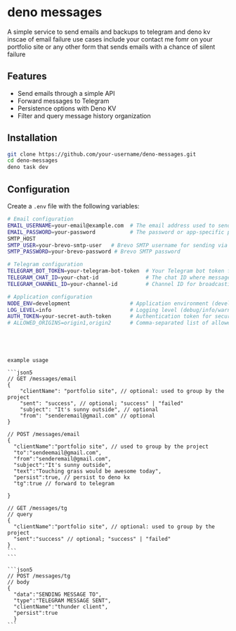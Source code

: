 # deno messages

A simple service to send emails and backups to telegram and deno kv inscae of email failure 
use cases include your contact me fomr on your portfolio site or any other form that sends emails with a chance of silent failure

## Features

- Send emails through a simple API
- Forward messages to Telegram
- Persistence options with Deno KV
- Filter and query message history
organization

## Installation

```bash
git clone https://github.com/your-username/deno-messages.git
cd deno-messages
deno task dev
```

## Configuration

Create a `.env` file with the following variables:

```sh
# Email configuration
EMAIL_USERNAME=your-email@example.com  # The email address used to send emails
EMAIL_PASSWORD=your-password           # The password or app-specific password for the email account
SMTP_HOST
SMTP_USER=your-brevo-smtp-user   # Brevo SMTP username for sending via Brevo service
SMTP_PASSWORD=your-brevo-password # Brevo SMTP password

# Telegram configuration
TELEGRAM_BOT_TOKEN=your-telegram-bot-token  # Your Telegram bot token from BotFather
TELEGRAM_CHAT_ID=your-chat-id               # The chat ID where messages will be sent
TELEGRAM_CHANNEL_ID=your-channel-id         # Channel ID for broadcasting messages

# Application configuration
NODE_ENV=development                   # Application environment (development/production)
LOG_LEVEL=info                         # Logging level (debug/info/warn/error)
AUTH_TOKEN=your-secret-auth-token      # Authentication token for securing API endpoints
# ALLOWED_ORIGINS=origin1,origin2      # Comma-separated list of allowed CORS origins
```
```




example usage

```json5
// GET /messages/email
{
    "clientName": "portfolio site", // optional: used to group by the project
    "sent": "success", // optional; "success" | "failed"
    "subject": "It's sunny outside", // optional
    "from": "senderemail@gmail.com" // optional
}

```
```json5
// POST /messages/email
{
  "clientName":"portfolio site", // used to group by the project
  "to":"sendeemail@gmail.com",
  "from":"senderemail@gmail.com",
  "subject":"It's sunny outside",
  "text":"Touching grass would be awesome today",
  "persist":true, // persist to deno kx
  "tg":true // forward to telegram
  
}
```



````json5
// GET /messages/tg
// query
{
  "clientName":"portfolio site", // optional: used to group by the project
  "sent":"success" // optional; "success" | "failed"
}
```
```

```json5
// POST /messages/tg
// body
{
  "data":"SENDING MESSAGE TO",
  "type":"TELEGRAM MESSAGE SENT",
  "clientName":"thunder client",
  "persist":true
  }
```
